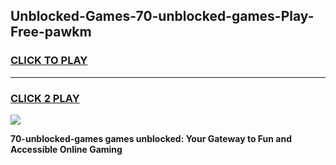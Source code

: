 
## Unblocked-Games-70-unblocked-games-Play-Free-pawkm
<h3>
<a href="https://premium76.site?title=70-unblocked-games&ref=23A">CLICK TO PLAY</a></h3>
<hr>

<h3>
<a href="https://premium76.site?title=70-unblocked-games&ref=23A">CLICK 2 PLAY</a>
  
</h3>

<a href="https://premium76.site?title=70-unblocked-games&ref=23A"><img src="https://clearcache.store/games.png"></a>


**70-unblocked-games games unblocked: Your Gateway to Fun and Accessible Online Gaming**
